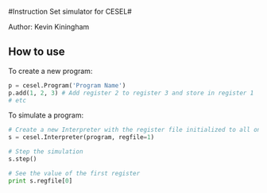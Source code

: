 #Instruction Set simulator for CESEL#

Author: Kevin Kiningham

## How to use ##

To create a new program:

```python
p = cesel.Program('Program Name')
p.add(1, 2, 3) # Add register 2 to register 3 and store in register 1
# etc
```

To simulate a program:

```python
# Create a new Interpreter with the register file initialized to all ones
s = cesel.Interpreter(program, regfile=1)

# Step the simulation
s.step()

# See the value of the first register
print s.regfile[0]
```

